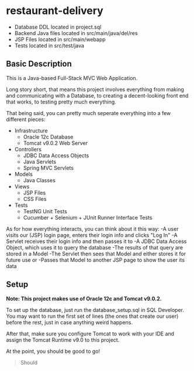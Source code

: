 # restaurant-delivery

- Database DDL located in project.sql
- Backend Java files located in src/main/java/del/res
- JSP Files located in src/main/webapp
- Tests located in src/test/java

## Basic Description

This is a Java-based Full-Stack MVC Web Application.

Long story short, that means this project involves everything from making and communicating with a Database, to creating a decent-looking front end that works, to testing pretty much everything.

That being said, you can pretty much seperate everything into a few different pieces:
- Infrastructure
  - Oracle 12c Database
  - Tomcat v9.0.2 Web Server
- Controllers
  - JDBC Data Access Objects
  - Java Servlets
  - Spring MVC Servlets
- Models
  - Java Classes
- Views
  - JSP Files
  - CSS Files
- Tests
  - TestNG Unit Tests
  - Cucumber + Selenium + JUnit Runner Interface Tests

As for how everything interacts, you can think about it this way:
-A user visits our (JSP) login page, enters their login info and clicks "Log In"
-A Servlet receives their login info and then passes it to
-A JDBC Data Access Object, which uses it to query the database
-The results of that query are stored in a Model
-The Servlet then sees that Model and either stores it for future use or
-Passes that Model to another JSP page to show the user its data

## Setup

**Note: This project makes use of Oracle 12c and Tomcat v9.0.2.**

To set up the database, just run the database_setup.sql in SQL Developer. You may want to run the first set of lines (the ones that create our user) before the rest, just in case anything weird happens.

After that, make sure you configure Tomcat to work with your IDE and assign the Tomcat Runtime v9.0 to this project.

At the point, you should be good to go!

>Should

##